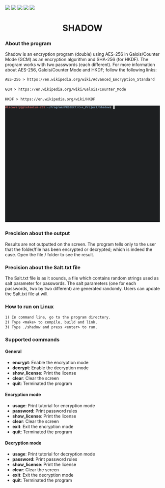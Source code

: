 ![](https://img.shields.io/badge/Code-C++-orange.svg?style=plastic&logo=c%2B%2B)
![](https://img.shields.io/badge/OS-Linux-orange.svg?style=plastic&logo=Linux)
![](https://img.shields.io/badge/Algorithm-AES-orange.svg?style=plastic&logo)
![](https://img.shields.io/badge/Algorithm-SHA-orange.svg?style=plastic&logo)
![](https://img.shields.io/badge/Tools-SublimeText-orange.svg?style=plastic&logo)
<h1 align="center"> SHADOW </h1>

<h3 algin="left"> About the program </h3>

Shadow is an encryption program (double) using AES-256 in Galois/Counter Mode (GCM) as an encryption algorithm and SHA-256 (for HKDF). The program works with two passwords (each different).
For more information about AES-256, Galois/Counter Mode and HKDF; follow the following links:

    AES-256 > https://en.wikipedia.org/wiki/Advanced_Encryption_Standard

    GCM > https://en.wikipedia.org/wiki/Galois/Counter_Mode

    HKDF > https://en.wikipedia.org/wiki/HKDF
    
![Output](https://github.com/AndryRafam/Shadow/blob/main/Output/out.gif)

<h3 align="left"> Precision about the output </h3>

Results are not outputted on the screen. The program tells only to the user that the folder/file has been encrypted or decrypted; which is indeed the case.
Open the file / folder to see the result.

<h3 align="left"> Precision about the Salt.txt file </h3>

The Salt.txt file is as it sounds, a file which contains random strings used as salt parameter for passwords.
The salt parameters (one for each passwords, two by two different) are generated randomly.
Users can update the Salt.txt file at will.

<h3 align="left"> How to run on Linux </h3>

    1) In command line, go to the program directory.
    2) Type <make> to compile, build and link.
    3) Type ./shadow and press <enter> to run.

<h3 align="left"> Supported commands </h3>

<h4 align="left"> General </h4>

* **encrypt**: Enable the encryption mode
* **decrypt**: Enable the decryption mode
* **show_license**: Print the license
* **clear**: Clear the screen
* **quit**: Terminated the program

<h4 algin="left"> Encryption mode </h4>

* **usage**: Print tutorial for encryption mode
* **password**: Print password rules
* **show_license**: Print the license
* **clear**: Clear the screen
* **exit**: Exit the encryption mode
* **quit**: Terminated the program

<h4 align="left"> Decryption mode </h4>

* **usage**: Print tutorial for decryption mode
* **password**: Print password rules
* **show_license**: Print the license
* **clear**: Clear the screen
* **exit**: Exit the decryption mode
* **quit**: Terminated the program
